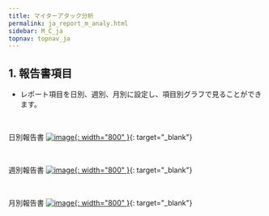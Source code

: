 ```yaml
---
title: マイターアタック分析
permalink: ja_report_m_analy.html
sidebar: M_C_ja
topnav: topnav_ja
---
```


## 1. 報告書項目
- レポート項目を日別、週別、月別に設定し、項目別グラフで見ることができます。

<br />

日別報告書
[![image](/docs/images/Manual/common/report/m_report/1.png){: width="800" }](/docs/images/Manual/common/report/m_report/1.png){: target="_blank"} 


<br />

週別報告書
[![image](/docs/images/Manual/common/report/m_report/2.png){: width="800" }](/docs/images/Manual/common/report/m_report/2.png){: target="_blank"} 


<br />

月別報告書
[![image](/docs/images/Manual/common/report/m_report/3.png){: width="800" }](/docs/images/Manual/common/report/m_report/3.png){: target="_blank"} 


 